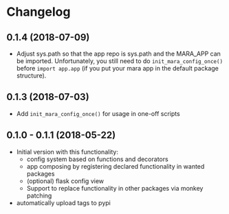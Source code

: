 # Changelog

## 0.1.4 (2018-07-09)
- Adjust sys.path so that the app repo is sys.path and the 
  MARA_APP can be imported. Unfortunately, you still need to do
  `init_mara_config_once()` before `import app.app`  (if you put 
  your mara app in the default package structure).

## 0.1.3 (2018-07-03)
- Add `init_mara_config_once()` for usage in one-off scripts

## 0.1.0 - 0.1.1 (2018-05-22)

- Initial version with this functionality:
  - config system based on functions and decorators
  - app composing by registering declared functionality in wanted packages
  - (optional) flask config view 
  - Support to replace functionality in other packages via monkey patching
- automatically upload tags to pypi

